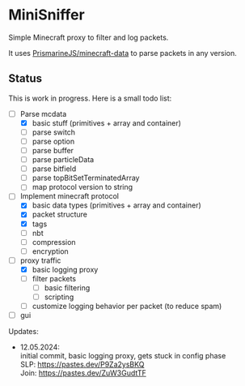 # MiniSniffer

Simple Minecraft proxy to filter and log packets.

It uses [PrismarineJS/minecraft-data](https://github.com/PrismarineJS/minecraft-data) to parse packets in any version.

## Status

This is work in progress. Here is a small todo list:

- [ ] Parse mcdata
  - [x] basic stuff (primitives + array and container)
  - [ ] parse switch
  - [ ] parse option
  - [ ] parse buffer
  - [ ] parse particleData
  - [ ] parse bitfield
  - [ ] parse topBitSetTerminatedArray
  - [ ] map protocol version to string
- [ ] Implement minecraft protocol
  - [x] basic data types (primitives + array and container)
  - [x] packet structure
  - [x] tags
  - [ ] nbt
  - [ ] compression
  - [ ] encryption
- [ ] proxy traffic
  - [x] basic logging proxy
  - [ ] filter packets
    - [ ] basic filtering
    - [ ] scripting
  - [ ] customize logging behavior per packet (to reduce spam)
- [ ] gui

Updates:
* 12.05.2024:  
  initial commit, basic logging proxy, gets stuck in config phase  
  SLP: https://pastes.dev/P9Za2ysBKQ  
  Join: https://pastes.dev/ZuW3GudtTF
